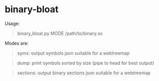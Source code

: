 # binary-bloat

Usage: <br>
  >binary_bloat.py MODE /path/to/binary.so<br>

Modes are:<br>
  >syms: output symbols json suitable for a webtreemap<br>
  
  >dump: print symbols sorted by size (pipe to head for best output)<br>
  
  >sections: output binary sections json suitable for a webtreemap<br>

